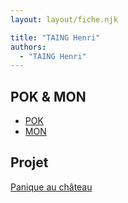 ```yaml
---
layout: layout/fiche.njk

title: "TAING Henri"
authors:
  - "TAING Henri"
---
```


## POK & MON

- [POK](./pok)
- [MON](./mon)

## Projet

[Panique au château](../../../projets/2023-2024/Panique_au_chateau)
